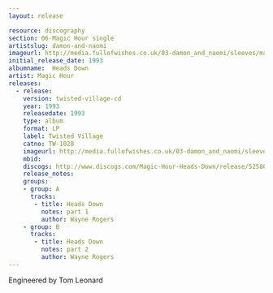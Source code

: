 ```yaml
---
layout: release

resource: discography
section: 06-Magic Hour single
artistslug: damon-and-naomi
imageurl: http://media.fullofwishes.co.uk/03-damon_and_naomi/sleeves/magichour_headsdown.jpg
initial_release_date: 1993
albumname:  Heads Down
artist: Magic Hour
releases:
  - release: 
    version: twisted-village-cd
    year: 1993
    releasedate: 1993
    type: album
    format: LP
    label: Twisted Village
    catno: TW-1028
    imageurl: http://media.fullofwishes.co.uk/03-damon_and_naomi/sleeves/magichour_headsdown.jpg
    mbid: 
    discogs: http://www.discogs.com/Magic-Hour-Heads-Down/release/525802
    release_notes:
    groups:
    - group: A
      tracks:
       - title: Heads Down
         notes: part 1
         author: Wayne Rogers
    - group: B
      tracks:
       - title: Heads Down
         notes: part 2
         author: Wayne Rogers
---
```

Engineered by Tom Leonard  
